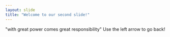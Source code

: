 ```yaml
---
layout: slide
title: "Welcome to our second slide!"
---
```

"with great power comes great responsibility"
Use the left arrow to go back!
